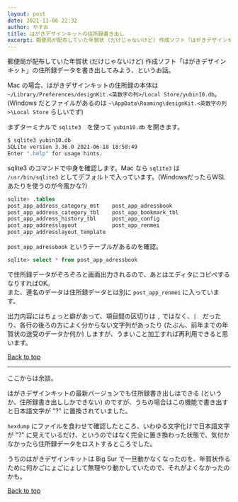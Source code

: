 ```yaml
---
layout: post
date: 2021-11-06 22:32
author: やすお
title: はがきデザインキットの住所録書き出し
excerpt: 郵便局が配布していた年賀状 (だけじゃないけど) 作成ソフト「はがきデザインキット」の住所録データを書き出してみよう、というお話。
---
```


郵便局が配布していた年賀状 (だけじゃないけど) 作成ソフト「はがきデザインキット」の住所録データを書き出してみよう、というお話。

Mac の場合、はがきデザインキットの住所録の本体は `~/Library/Preferences/designKit.<英数字の列>/Local Store/yubin10.db`。  
(Windows だとファイルがあるのは `~\AppData\Roaming\designKit.<英数字の列>\Local Store` らしいです)

まずターミナルで `sqlite3`　を使って `yubin10.db` を開きます。

```sh
$ sqlite3 yubin10.db
SQLite version 3.36.0 2021-06-18 18:58:49
Enter ".help" for usage hints.
```

sqlite3 のコマンドで中身を確認します。Mac なら `sqlite3` は `/usr/bin/sqlite3` としてデフォルトで入っています。(WindowsだったらWSLあたりを使うのが今風かな?)

```sql
sqlite> .tables
post_app_address_category_mst    post_app_adressbook
post_app_address_category_tbl    post_app_bookmark_tbl
post_app_address_history_tbl     post_app_config
post_app_addresslayout           post_app_renmei
post_app_addresslayout_template
```

`post_app_adressbook` というテーブルがあるのを確認。

``` sql
sqlite> select * from post_app_adressbook
```
で住所録データがぞろぞろと画面出力されるので、あとはエディタにコピペするなりすればOK。  
また、連名のデータは住所録データとは別に `post_app_renmei` に入っています。

出力内容にはちょっと癖があって、項目間の区切りは `,` ではなく、`|`　だったり、各行の後ろの方によく分からない文字列があったり (たぶん、前年までの年賀状の送受のデータか何か) しますが、うまいこと加工すれば再利用できると思います。

[Back to top](/)

----

ここからは余談。

はがきデザインキットの最新バージョンでも住所録書き出しはできる (というか、住所録書き出ししかできない) のですが、うちの場合はこの機能で書き出すと日本語文字が "?" に置換されていました。

`hexdump` にファイルを食わせて確認したところ、いわゆる文字化けで日本語文字が "?" に見えているだけ、というのではなく完全に置き換わった状態で、気付かなかったら住所録データをロストするところでした。

うちのはがきデザインキットは Big Sur で一旦動かなくなったのを、年賀状作るために何かごにょごにょして無理やり動かしていたので、それがよくなかったのかも。

[Back to top](/)